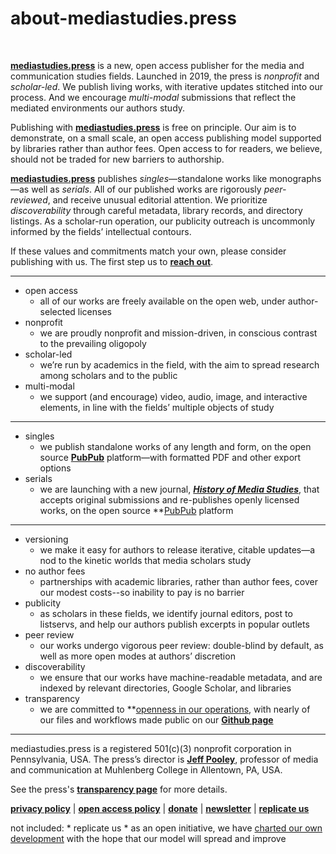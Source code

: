 # about-mediastudies.press

<br>

**[mediastudies.press](https://mediastudies.press)** is a new, open access publisher for the media and communication studies fields. Launched in 2019, the press is *nonprofit* and *scholar-led*. We publish living works, with iterative updates stitched into our process. And we encourage *multi-modal* submissions that reflect the mediated environments our authors study. 

Publishing with **[mediastudies.press](https://mediastudies.press)** is free on principle. Our aim is to demonstrate, on a small scale, an open access publishing model supported by libraries rather than author fees. Open access to for readers, we believe, should not be traded for new barriers to authorship. 

**[mediastudies.press](https://mediastudies.press)** publishes *singles*—standalone works like monographs—as well as *serials*. All of our published works are rigorously *peer-reviewed*, and receive unusual editorial attention. We prioritize *discoverability* through careful metadata, library records, and directory listings. As a scholar-run operation, our publicity outreach is uncommonly informed by the fields’ intellectual contours. 

If these values and commitments match your own, please consider publishing with us. The first step us to **[reach out](https://mediastudies.press/query)**. 

***

* open access
	* all of our works are freely available on the open web, under author-selected licenses
* nonprofit
	* we are proudly nonprofit and mission-driven, in conscious contrast to the prevailing oligopoly
* scholar-led
	* we’re run by academics in the field, with the aim to spread research among scholars and to the public 
* multi-modal
	* we support (and encourage) video, audio, image, and interactive elements, in line with the fields’ multiple objects of study

*** 

* singles
	* we publish standalone works of any length and form, on the open source **[PubPub](https://msp.pubpub.org)** platform—with formatted PDF and other export options
* serials
	* we are launching with a new journal, **[*History of Media Studies*](https://hms.pubpub.org)**, that accepts original submissions and re-publishes openly licensed works, on the open source **[PubPub](https://hms.pubpub.org) platform

***

* versioning
	* we make it easy for authors to release iterative, citable updates—a nod to the kinetic worlds that media scholars study
* no author fees
	* partnerships with academic libraries, rather than author fees, cover our modest costs--so inability to pay is no barrier
* publicity
	* as scholars in these fields, we identify journal editors, post to listservs, and help our authors publish excerpts in popular outlets
* peer review 
	* our works undergo vigorous peer review: double-blind by default, as well as more open modes at authors’ discretion 
* discoverability 
	* we ensure that our works have machine-readable metadata, and are indexed by relevant directories, Google Scholar, and libraries 
* transparency 
	* we are committed to **[openness in our operations](https://mediastudies.press/transparency), with nearly of our files and workflows made public on our **[Github page](https://github.com/mediastudiespress)**

***

mediastudies.press is a registered 501(c)(3) nonprofit corporation in Pennsylvania, USA. The press’s director is **[Jeff Pooley](https://jeffpooley.com)**, professor of media and communication at Muhlenberg College in Allentown, PA, USA.

See the press's **[transparency page](https://mediastudies.press/transparency)** for more details.

**[privacy policy](https://mediastudies.press/about/privacy-policy)** | **[open access policy](https://mediastudies.press/about/oa-policy)** | **[donate](https://mediastudies.press/donate)** | **[newsletter](https://mediastudies.press/newsletter)** | **[replicate us](https://mediastudies.press/replicate-us)**


not included: * replicate us
	* as an open initiative, we have [charted our own development](/replicate-us) with the hope that our model will spread and improve

